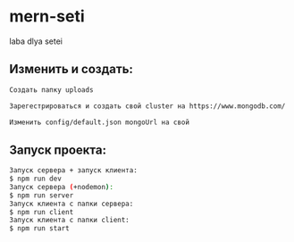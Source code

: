 # mern-seti
laba dlya setei

## Изменить и создать:
```sh
Создать папку uploads 

Зарегестрироваться и создать свой cluster на https://www.mongodb.com/

Изменить config/default.json mongoUrl на свой
```
## Запуск проекта:
```sh
Запуск сервера + запуск клиента:
$ npm run dev 
Запуск сервера (+nodemon):
$ npm run server
Запуск клиента с папки сервера:
$ npm run client
Запуск клиента с папки client:
$ npm run start
```

